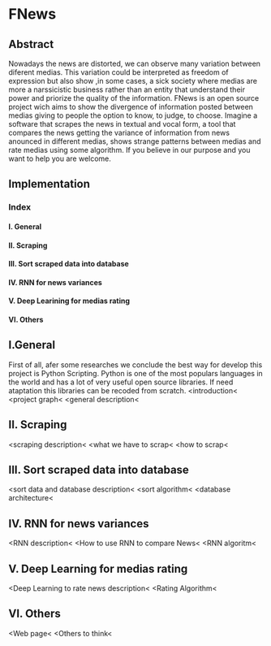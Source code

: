 # FNews
## Abstract
Nowadays the news are distorted, we can observe many variation between diferent medias. This variation could be interpreted as freedom of expression but also show ,in some cases, a sick society where medias are more a narssicistic business rather than an entity that understand their power and priorize the quality of the information.
FNews is an open source project wich aims to show the divergence of information posted between medias giving to people the option to know, to judge, to choose. Imagine a software that scrapes the news in textual and vocal form, a tool that  compares the news getting the variance of information from news anounced in different medias, shows strange patterns between medias and rate medias using some algorithm. If you believe in our purpose and you want to help you are welcome. 
## Implementation
### Index
#### I. General
#### II. Scraping
#### III. Sort scraped data into database
#### IV. RNN for news variances
#### V. Deep Learining for medias rating
#### VI. Others

## I.General
First of all, afer some researches we conclude the best way for develop this project is Python Scripting. Python is one of the most populars languages in the world and has a lot of very useful open source libraries. If need ataptation this libraries can be recoded from scratch. <introduction< <project graph< <general description<
 
 ## II. Scraping
<scraping description< <what we have to scrap< <how to scrap<
  
## III. Sort scraped data into database
<sort data and database description< <sort algorithm< <database architecture<
  
## IV. RNN for news variances
<RNN description< <How to use RNN to compare News< <RNN algoritm<

## V. Deep Learning for medias rating
<Deep Learning to rate news description< <Rating Algorithm<

## VI. Others
<Web page< <Others to think<
